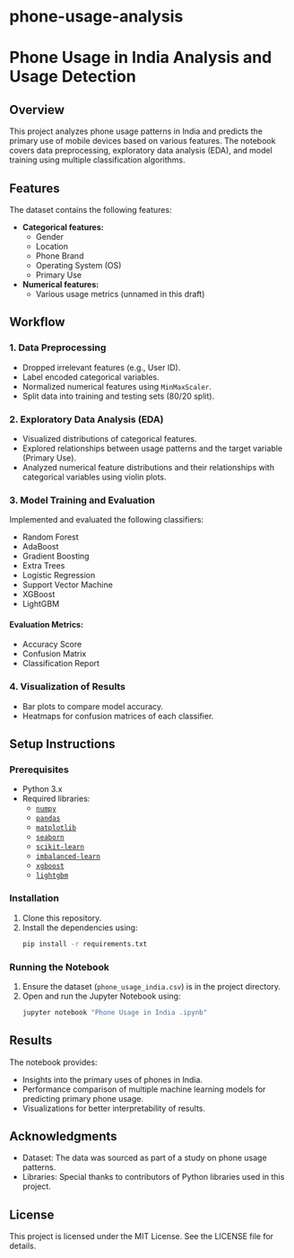 # phone-usage-analysis
# Phone Usage in India Analysis and Usage Detection

## Overview
This project analyzes phone usage patterns in India and predicts the primary use of mobile devices based on various features. The notebook covers data preprocessing, exploratory data analysis (EDA), and model training using multiple classification algorithms.

## Features
The dataset contains the following features:
- **Categorical features:**
  - Gender
  - Location
  - Phone Brand
  - Operating System (OS)
  - Primary Use
- **Numerical features:**
  - Various usage metrics (unnamed in this draft)

## Workflow

### 1. Data Preprocessing
- Dropped irrelevant features (e.g., User ID).
- Label encoded categorical variables.
- Normalized numerical features using `MinMaxScaler`.
- Split data into training and testing sets (80/20 split).

### 2. Exploratory Data Analysis (EDA)
- Visualized distributions of categorical features.
- Explored relationships between usage patterns and the target variable (Primary Use).
- Analyzed numerical feature distributions and their relationships with categorical variables using violin plots.

### 3. Model Training and Evaluation
Implemented and evaluated the following classifiers:
- Random Forest
- AdaBoost
- Gradient Boosting
- Extra Trees
- Logistic Regression
- Support Vector Machine
- XGBoost
- LightGBM

#### Evaluation Metrics:
- Accuracy Score
- Confusion Matrix
- Classification Report

### 4. Visualization of Results
- Bar plots to compare model accuracy.
- Heatmaps for confusion matrices of each classifier.

## Setup Instructions

### Prerequisites
- Python 3.x
- Required libraries:
  - [`numpy`](https://numpy.org/)
  - [`pandas`](https://pandas.pydata.org/)
  - [`matplotlib`](https://matplotlib.org/)
  - [`seaborn`](https://seaborn.pydata.org/)
  - [`scikit-learn`](https://scikit-learn.org/)
  - [`imbalanced-learn`](https://imbalanced-learn.org/)
  - [`xgboost`](https://xgboost.readthedocs.io/)
  - [`lightgbm`](https://lightgbm.readthedocs.io/)

### Installation
1. Clone this repository.
2. Install the dependencies using:
   ```bash
   pip install -r requirements.txt
   ```

### Running the Notebook
1. Ensure the dataset (`phone_usage_india.csv`) is in the project directory.
2. Open and run the Jupyter Notebook using:
   ```bash
   jupyter notebook "Phone Usage in India .ipynb"
   ```

## Results
The notebook provides:
- Insights into the primary uses of phones in India.
- Performance comparison of multiple machine learning models for predicting primary phone usage.
- Visualizations for better interpretability of results.

## Acknowledgments
- Dataset: The data was sourced as part of a study on phone usage patterns.
- Libraries: Special thanks to contributors of Python libraries used in this project.

## License
This project is licensed under the MIT License. See the LICENSE file for details.

